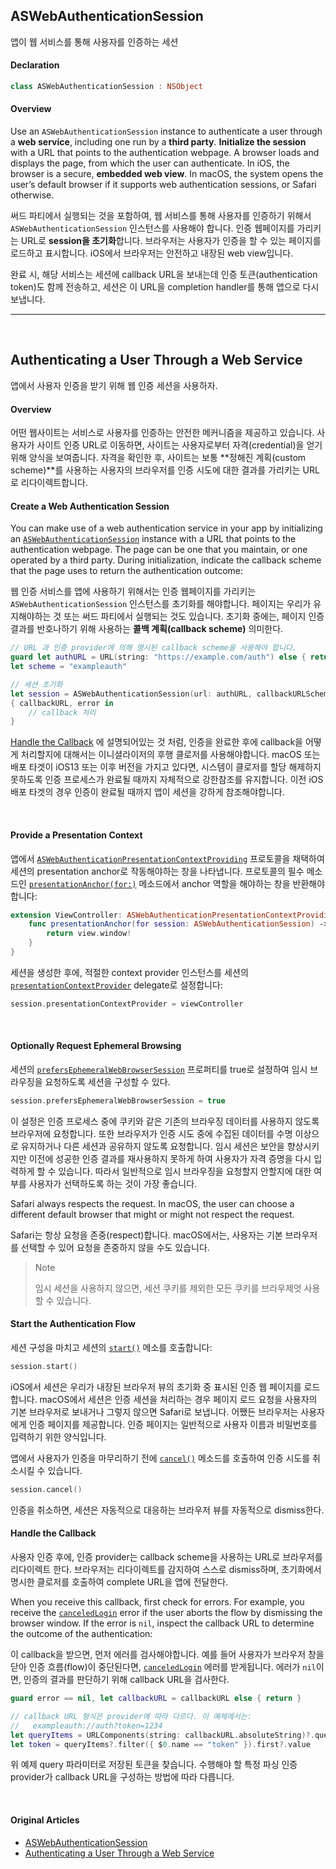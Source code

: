 ## ASWebAuthenticationSession

앱이 웹 서비스를 통해 사용자를 인증하는 세션

#### Declaration

```swift
class ASWebAuthenticationSession : NSObject
```

#### Overview

Use an `ASWebAuthenticationSession` instance to authenticate a user through a **web service**, including one run by a **third party**. **Initialize the session** with a URL that points to the authentication webpage. A browser loads and displays the page, from which the user can authenticate. In iOS, the browser is a secure, **embedded web view**. In macOS, the system opens the user’s default browser if it supports web authentication sessions, or Safari otherwise.

써드 파티에서 실행되는 것을 포함하여, 웹 서비스를 통해 사용자를 인증하기 위해서 `ASWebAuthenticationSession` 인스턴스를 사용해야 합니다. 인증 웹페이지를 가리키는 URL로 **session을 초기화**합니다. 브라우저는 사용자가 인증을 할 수 있는 페이지를 로드하고 표시합니다. iOS에서 브라우저는 안전하고 내장된 web view입니다.

완료 시, 해당 서비스는 세션에 callback URL을 보내는데 인증 토큰(authentication token)도 함께 전송하고, 세션은 이 URL을 completion handler를 통해 앱으로 다시 보냅니다.

---

<br>

## Authenticating a User Through a Web Service

앱에서 사용자 인증을 받기 위해 웹 인증 세션을 사용하자.

#### Overview

어떤 웹사이트는 서비스로 사용자를 인증하는 안전한 메커니즘을 제공하고 있습니다. 사용자가 사이트 인증 URL로 이동하면, 사이트는 사용자로부터 자격(credential)을 얻기 위해 양식을 보여줍니다. 자격을 확인한 후, 사이트는 보통 **정해진 계획(custom scheme)**를 사용하는 사용자의 브라우저를 인증 시도에 대한 결과를 가리키는 URL로 리다이렉트합니다.

#### Create a Web Authentication Session

You can make use of a web authentication service in your app by initializing an [`ASWebAuthenticationSession`](https://developer.apple.com/documentation/authenticationservices/aswebauthenticationsession) instance with a URL that points to the authentication webpage. The page can be one that you maintain, or one operated by a third party. During initialization, indicate the callback scheme that the page uses to return the authentication outcome:

웹 인증 서비스를 앱에 사용하기 위해서는 인증 웹페이지를 가리키는 `ASWebAuthenticationSession` 인스턴스를 초기화를 해야합니다. 페이지는 우리가 유지해야하는 것 또는 써드 파티에서 실행되는 것도 있습니다. 초기화 중에는, 페이지 인증 결과를 반호나하기 위해 사용하는 **콜백 계획(callback scheme)** 의미한다.

```swift
// URL 과 인증 provider에 의해 명시된 callback scheme을 사용해야 합니다.
guard let authURL = URL(string: "https://example.com/auth") else { return }
let scheme = "exampleauth"

// 세션 초기화
let session = ASWebAuthenticationSession(url: authURL, callbackURLScheme: scheme)
{ callbackURL, error in
    // callback 처리
}
```

[Handle the Callback](https://developer.apple.com/documentation/authenticationservices/authenticating_a_user_through_a_web_service#3395261) 에 설명되어있는 것 처럼, 인증을 완료한 후에 callback을 어떻게 처리할지에 대해서는 이니셜라이저의 후행 클로저를 사용해야합니다. macOS 또는 배포 타겟이 iOS13 또는 이후 버전을 가지고 있다면, 시스템이 클로저를 할당 해제하지 못하도록 인증 프로세스가 완료될 때까지 자체적으로 강한참조를 유지합니다. 이전 iOS 배포 타겟의 경우 인증이 완료될 때까지 앱이 세션을 강하게 참조해야합니다. 

<br>

#### Provide a Presentation Context

앱에서 [`ASWebAuthenticationPresentationContextProviding`](https://developer.apple.com/documentation/authenticationservices/aswebauthenticationpresentationcontextproviding) 프로토콜을 채택하여 세션의 presentation anchor로 작동해야하는 창을 나타냅니다. 프로토콜의 필수 메소드인 [`presentationAnchor(for:)`](https://developer.apple.com/documentation/authenticationservices/aswebauthenticationpresentationcontextproviding/3237230-presentationanchor) 메소드에서 anchor 역할을 해야하는 창을 반환해야 합니다:

```swift
extension ViewController: ASWebAuthenticationPresentationContextProviding {
    func presentationAnchor(for session: ASWebAuthenticationSession) -> ASPresentationAnchor {
        return view.window!
    }
}
```

세션을 생성한 후에, 적절한 context provider 인스턴스를 세션의  [`presentationContextProvider`](https://developer.apple.com/documentation/authenticationservices/aswebauthenticationsession/3237232-presentationcontextprovider) delegate로 설정합니다:

```swift
session.presentationContextProvider = viewController
```

<br>

#### Optionally Request Ephemeral Browsing

세션의  [`prefersEphemeralWebBrowserSession`](https://developer.apple.com/documentation/authenticationservices/aswebauthenticationsession/3237231-prefersephemeralwebbrowsersessio) 프로퍼티를 true로 설정하여 임시 브라우징을 요청하도록 세션을 구성할 수 있다.

```swift
session.prefersEphemeralWebBrowserSession = true
```

이 설정은 인증 프로세스 중에 쿠키와 같은 기존의 브라우징 데이터를 사용하지 않도록 브라우저에 요청합니다. 또한 브라우저가 인증 시도 중에 수집된 데이터를 수명 이상으로 유지하거나 다른 세션과 공유하지 않도록 요청합니다. 임시 세션은 보안을 향상시키지만 이전에 성공한 인증 결과를 재사용하지 못하게 하여 사용자가 자격 증명을 다시 입력하게 할 수 있습니다. 따라서 일반적으로 임시 브라우징을 요청할지 안할지에 대한 여부를 사용자가 선택하도록 하는 것이 가장 좋습니다.

Safari always respects the request. In macOS, the user can choose a different default browser that might or might not respect the request.

Safari는 항상 요청을 존중(respect)합니다. macOS에서는, 사용자는 기본 브라우저를 선택할 수 있어 요청을 존중하지 않을 수도 있습니다.

> Note
>
> 임시 세션을 사용하지 않으면, 세션 쿠키를 제외한 모든 쿠키를 브라우제엇 사용할 수 있습니다.

#### Start the Authentication Flow

세션 구성을 마치고 세션의 [`start()`](https://developer.apple.com/documentation/authenticationservices/aswebauthenticationsession/2990953-start) 메소를 호출합니다:

```swift
session.start()
```

iOS에서 세션은 우리가 내장된 브라우저 뷰의 초기화 중 표시된 인증 웹 페이지를 로드합니다. macOS에서 세션은 인증 세션을 처리하는 경우 페이지 로드 요청을 사용자의 기본 브라우저로 보내거나 그렇지 않으면 Safari로 보냅니다. 어쨌든 브라우저는 사용자에게 인증 페이지를 제공합니다. 인증 페이지는 일반적으로 사용자 이름과 비밀번호를 입력하기 위한 양식입니다.

앱에서 사용자가 인증을 마무리하기 전에 [`cancel()`](https://developer.apple.com/documentation/authenticationservices/aswebauthenticationsession/2990951-cancel) 메소드를 호출하여 인증 시도를 취소시킬 수 있습니다.

```swift
session.cancel()
```

인증을 취소하면, 세션은 자동적으로 대응하는 브라우저 뷰를 자동적으로 dismiss한다.

#### Handle the Callback

사용자 인증 후에, 인증 provider는 callback scheme을 사용하는 URL로 브라우저를 리다이렉트 한다. 브라우저는 리다이렉트를 감지하여 스스로 dismiss하며, 초기화에서 명시한 클로저를 호출하여 complete URL을 앱에 전달한다.

When you receive this callback, first check for errors. For example, you receive the [`canceledLogin`](https://developer.apple.com/documentation/authenticationservices/aswebauthenticationsessionerror/2991134-canceledlogin) error if the user aborts the flow by dismissing the browser window. If the error is `nil`, inspect the callback URL to determine the outcome of the authentication:

이 callback을 받으면, 먼저 에러를 검사해야합니다. 예를 들어 사용자가 브라우저 창을 닫아 인증 흐름(flow)이 중단된다면, [`canceledLogin`](https://developer.apple.com/documentation/authenticationservices/aswebauthenticationsessionerror/2991134-canceledlogin) 에러를 받게됩니다. 에러가 `nil`이면, 인증의 결과를 판단하기 위해 callback URL을 검사한다.

```swift
guard error == nil, let callbackURL = callbackURL else { return }

// callback URL 형식은 provider에 따라 다르다. 이 예제에서는:
//   exampleauth://auth?token=1234
let queryItems = URLComponents(string: callbackURL.absoluteString)?.queryItems
let token = queryItems?.filter({ $0.name == "token" }).first?.value
```

위 예제 query 파라미터로 저장된 토큰을 찾습니다. 수행해야 할 특정 파싱 인증 provider가 callback URL을 구성하는 방법에 따라 다릅니다.

<br>

#### Original Articles

- [ASWebAuthenticationSession](https://developer.apple.com/documentation/authenticationservices/aswebauthenticationsession)
- [Authenticating a User Through a Web Service](https://developer.apple.com/documentation/authenticationservices/authenticating_a_user_through_a_web_service)